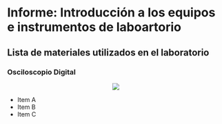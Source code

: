 # Informe: Introducción a los equipos e instrumentos de laboartorio

##  Lista de materiales utilizados en el laboratorio

###  Osciloscopio Digital

<p align="center">
  <img src="[![Whats-App-Image-2024-01-12-at-17-45-48.jpg](https://i.postimg.cc/fRhnV4rK/Whats-App-Image-2024-01-12-at-17-45-48.jpg)](https://postimg.cc/7fXQRRDG)"/>
</p>



*  Item A
*  Item B
*  Item C
